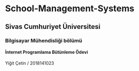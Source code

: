 # School-Management-Systems

<h2> Sivas Cumhuriyet Üniversitesi </h2>
<h3> Bilgisayar Mühendisliği bölümü </h3>
<h4> İnternet Programlama Bütünleme Ödevi </h4>
Yiğit Çetin / 2018141023
